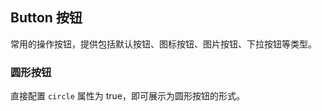 <div class="demo-header">
<p class="overviewicon">
  <span class="wapi-form-button"/>
</p>

## Button 按钮

<nova-uxlink widget-name="Button"></nova-uxlink>

常用的操作按钮，提供包括默认按钮、图标按钮、图片按钮、下拉按钮等类型。
</div>

### 圆形按钮

直接配置 `circle` 属性为 true，即可展示为圆形按钮的形式。

<nova-demo-view link="button/circle.vue"></nova-demo-view>

<br />
